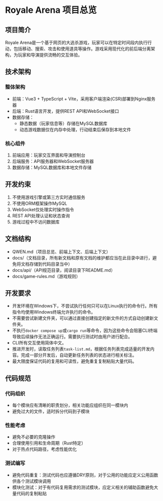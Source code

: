# Royale Arena 项目总览

## 项目简介

Royale Arena是一个基于网页的大逃杀游戏，玩家可以在特定时间段内执行行动，包括移动、搜索、攻击和使用道具等操作。游戏采用现代化的前后端分离架构，为玩家和导演提供流畅的交互体验。

## 技术架构

### 整体架构
- 前端：Vue3 + TypeScript + Vite，采用客户端渲染(CSR)部署到Nginx服务器
- 后端：Rust语言开发，提供REST API和WebSocket接口
- 数据存储：
  - 静态数据（玩家信息等）存储在MySQL数据库
  - 动态游戏数据仅在内存中处理，行动结束后保存到本地文件

### 核心组件
1. 前端应用：玩家交互界面和导演控制台
2. 后端服务：API服务器和WebSocket服务器
3. 数据存储：MySQL数据库和本地文件存储

## 开发约束

1. 不使用游戏引擎或第三方实时通信服务
2. 不使用ORM框架操作MySQL
3. WebSocket仅处理实时操作指令
4. REST API处理认证和状态查询
5. 游戏过程中不访问数据库

## 文档结构

- QWEN.md（项目总览、前端上下文、后端上下文）
- docs/（文档目录，所有新文档和原有文档的维护都应当在此目录中进行，避免将文档存储到代码目录当中）
- docs/api/（API规范目录，阅读目录下README.md）
- docs/game-rules.md（游戏规则）

## 开发要求

- 开发环境在Windows下，不尝试执行任何只可以在Linux执行的命令行。所有指令均使用Windows终端允许执行的命令。
- 不需要尝试新建文件夹，可以通过直接创建指定的新文件的方式自动创建新文件夹。
- 不执行`docker compose up`或`cargo run`等命令，因为这些命令会阻塞CLI终端导致后续操作无法正确运行。需要执行测试时由用户进行配合。
- CLI所有交互使用简体中文。
- 推进开发时，读取任务列表`task-list.md`，根据任务列表完成适量的开发内容。完成一部分开发后，自动更新任务列表的状态进行相关标注。
- 最大限度保证代码的复用和可读性，避免重复复制粘贴大量代码。

## 代码规范

### 代码组织
- 每个模块应有清晰的职责划分，相关功能应组织在同一模块内
- 避免过大的文件，适时拆分代码到子模块

### 性能考虑
- 避免不必要的克隆操作
- 合理使用引用和生命周期（Rust特定）
- 对于热点代码路径，考虑性能优化

### 测试编写
- 避免代码重复：测试代码也应遵循DRY原则，对于公用的功能应定义公用函数供各个测试模块调用
- 模块化测试：对于有代码复用需求的测试模块，应定义相关的辅助函数避免大量代码的复制粘贴